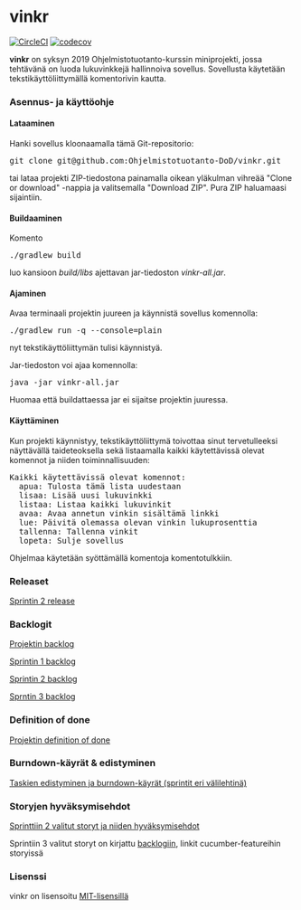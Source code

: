 # vinkr

[![CircleCI](https://circleci.com/gh/Ohjelmistotuotanto-DoD/vinkr.svg?style=svg)](https://circleci.com/gh/Ohjelmistotuotanto-DoD/vinkr)
[![codecov](https://codecov.io/gh/Ohjelmistotuotanto-DoD/vinkr/branch/master/graph/badge.svg)](https://codecov.io/gh/Ohjelmistotuotanto-DoD/vinkr)

**vinkr** on syksyn 2019 Ohjelmistotuotanto-kurssin miniprojekti, jossa tehtävänä on luoda lukuvinkkejä hallinnoiva sovellus. Sovellusta käytetään tekstikäyttöliittymällä komentorivin kautta.

### Asennus- ja käyttöohje



#### Lataaminen

Hanki sovellus kloonaamalla tämä Git-repositorio:
<pre>
git clone git@github.com:Ohjelmistotuotanto-DoD/vinkr.git
</pre>
tai lataa projekti ZIP-tiedostona painamalla oikean yläkulman vihreää "Clone or download" -nappia ja valitsemalla "Download ZIP". Pura ZIP haluamaasi sijaintiin.

#### Buildaaminen

Komento
<pre>
./gradlew build
</pre>
luo kansioon _build/libs_ ajettavan jar-tiedoston _vinkr-all.jar_.

#### Ajaminen

Avaa terminaali projektin juureen ja käynnistä sovellus komennolla:
<pre>
./gradlew run -q --console=plain
</pre>
nyt tekstikäyttöliittymän tulisi käynnistyä.

Jar-tiedoston voi ajaa komennolla:
<pre>
java -jar vinkr-all.jar
</pre>
Huomaa että buildattaessa jar ei sijaitse projektin juuressa.

#### Käyttäminen

Kun projekti käynnistyy, tekstikäyttöliittymä toivottaa sinut tervetulleeksi näyttävällä taideteoksella sekä listaamalla kaikki käytettävissä olevat komennot ja niiden toiminnallisuuden:
<pre>
Kaikki käytettävissä olevat komennot:
  apua: Tulosta tämä lista uudestaan
  lisaa: Lisää uusi lukuvinkki
  listaa: Listaa kaikki lukuvinkit
  avaa: Avaa annetun vinkin sisältämä linkki
  lue: Päivitä olemassa olevan vinkin lukuprosenttia
  tallenna: Tallenna vinkit
  lopeta: Sulje sovellus
</pre>
Ohjelmaa käytetään syöttämällä komentoja komentotulkkiin.

### Releaset

[Sprintin 2 release](https://github.com/Ohjelmistotuotanto-DoD/vinkr/releases/tag/v0.2-sprint2)

### Backlogit

[Projektin backlog](https://github.com/Ohjelmistotuotanto-DoD/vinkr/projects/2)

[Sprintin 1 backlog](https://github.com/Ohjelmistotuotanto-DoD/vinkr/projects/1)

[Sprintin 2 backlog](https://github.com/Ohjelmistotuotanto-DoD/vinkr/projects/3)

[Sprntin 3 backlog](https://github.com/Ohjelmistotuotanto-DoD/vinkr/projects/4)

### Definition of done

[Projektin definition of done](https://github.com/Ohjelmistotuotanto-DoD/vinkr/blob/master/definitionOfDone.md)

### Burndown-käyrät & edistyminen

[Taskien edistyminen ja burndown-käyrät (sprintit eri välilehtinä)](https://docs.google.com/spreadsheets/d/1IaOlbvyjOnPDexS8vWC0Q_28GK2p_VH0qf8ubIVeSeo/edit?usp=sharing)

### Storyjen hyväksymisehdot

[Sprinttiin 2 valitut storyt ja niiden hyväksymisehdot](https://github.com/Ohjelmistotuotanto-DoD/vinkr/blob/master/hyvaksymiskriteerit.md)

Sprintiin 3 valitut storyt on kirjattu [backlogiin](https://github.com/Ohjelmistotuotanto-DoD/vinkr/projects/4), linkit cucumber-featureihin storyissä

### Lisenssi

vinkr on lisensoitu [MIT-lisensillä](https://github.com/Ohjelmistotuotanto-DoD/vinkr/blob/master/LICENSE.md)
